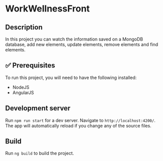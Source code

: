 # WorkWellnessFront

## Description

In this project you can watch the information saved on a MongoDB database, add new elements, update elements, remove elements and find elements.

## ✅ Prerequisites

To run this project, you will need to have the following installed:

* NodeJS
* AngularJS

## Development server

Run `npm run start` for a dev server. Navigate to `http://localhost:4200/`. The app will automatically reload if you change any of the source files.

## Build

Run `ng build` to build the project.
